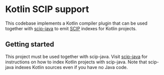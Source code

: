# Kotlin SCIP support

This codebase implements a Kotlin compiler plugin that can be used together
with [scip-java](https://sourcegraph.github.io/scip-java) to emit
[SCIP](https://github.com/sourcegraph/scip) indexes for Kotlin projects.

## Getting started

This project must be used together with scip-java. Visit
[scip-java](https://sourcegraph.github.io/scip-java/) for instructions on how
to index Kotlin projects with scip-java. Note that scip-java indexes Kotlin
sources even if you have no Java code.

